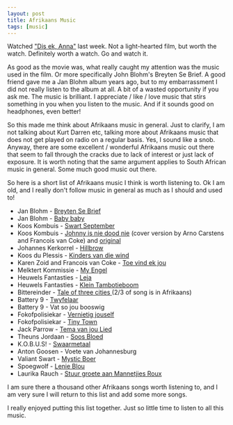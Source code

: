 ```yaml
---
layout: post
title: Afrikaans Music
tags: [music]
---
```


Watched ["Dis ek, Anna"](http://www.imdb.com/title/tt4417520/) last week. Not a light-hearted film, but worth the watch. Definitely worth a watch. Go and watch it.

As good as the movie was, what really caught my attention was the music used in the film. Or more specifically John Blohm's Breyten Se Brief. A good friend gave me a Jan Blohm album years ago, but to my embarrassment I did not really listen to the album at all. A bit of a wasted opportunity if you ask me. The music is brilliant. I appreciate / like / love music that stirs something in you when you listen to the music. And if it sounds good on headphones, even better!

So this made me think about Afrikaans music in general. Just to clarify, I am not talking about Kurt Darren etc, talking more about Afrikaans music that does not get played on radio on a regular basis. Yes, I sound like a snob. Anyway, there are some excellent / wonderful Afrikaans music out there that seem to fall through the cracks due to lack of interest or just lack of exposure. It is worth noting that the same argument applies to South African music in general. Some much good music out there. 

So here is a short list of Afrikaans music I think is worth listening to. Ok I am old, and I really don't follow music in general as much as I should and used to!

*   Jan Blohm - [Breyten Se Brief](https://www.youtube.com/watch?v=vT4Q3LR9zmM)
*   Jan Blohm - [Baby baby](http://tidido.com/a35184373908201/al55d853c513b521ef22db3e56/t55d853c513b521ef22db3e90)
*   Koos Kombuis - [Swart September](http://notevenmodern.blogspot.co.za/2007/11/koos-kombuis-swart-september.html)
*   Koos Kombuis - [Johnny is nie dood nie](https://www.youtube.com/watch?v=4A9Ige9Z5A8) (cover version by Arno Carstens and Francois van Coke) and [original](http://www.deezer.com/track/69696707?utm_source=deezer&amp;utm_content=track-69696707&amp;utm_term=553251991_1458651513&amp;utm_medium=web)
*   Johannes Kerkorrel - [Hillbrow](http://www.last.fm/music/Johannes+Kerkorrel/_/Hillbrow)
*   Koos du Plessis - [Kinders van die wind](http://www.last.fm/music/Koos+Du+Plessis/_/Kinders+van+die+wind)
*   Karen Zoid and Francois van Coke - [Toe vind ek jou](https://www.youtube.com/watch?v=AXLM-vQqmGE)
*   Melktert Kommissie - [My Engel](https://www.youtube.com/watch?v=65C8Tt3OIvs)
*   Heuwels Fantasties - [Leja](https://www.youtube.com/watch?v=A8y6RhgktNc)
*   Heuwels Fantasties - [Klein Tambotieboom](https://www.youtube.com/watch?v=0uo2lE-yGYc)
*   Bittereinder - [Tale of three cities ](http://www.deezer.com/track/12279292) (2/3 of song is in Afrikaans)
*   Battery 9 - [Twyfelaar](https://www.youtube.com/watch?v=OpJerVaQv0Y)
*   Battery 9 - Vat so jou booswig
*   Fokofpolisiekar - [Vernietig jouself](https://www.youtube.com/watch?v=zjmgu1fcmJA)
*   Fokofpolisiekar - [Tiny Town](https://www.youtube.com/watch?v=O7MGkO3bcEQ)
*   Jack Parrow - [Tema van jou Lied](https://www.youtube.com/watch?v=trD80zrwPVA)
*   Theuns Jordaan - [Soos Bloed](https://www.youtube.com/watch?v=4eQhr2_wsL0)
*   K.O.B.U.S! - [Swaarmetaal](https://www.youtube.com/watch?v=Nhrp1dZPKf0)
*   Anton Goosen - Voete van Johannesburg
*   Valiant Swart - [Mystic Boer](https://www.youtube.com/watch?v=eahk41uoGzQ)
*   Spoegwolf - [Lenie Blou](https://www.youtube.com/watch?v=rbrsv9oM47M)
*   Laurika Rauch - [Stuur groete aan Mannetjies Roux](https://www.youtube.com/watch?v=HoJfwf0xdNg)

I am sure there a thousand other Afrikaans songs worth listening to, and I am very sure I will return to this list and add some more songs.

I really enjoyed putting this list together. Just so little time to listen to all this music.


